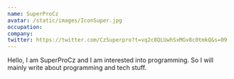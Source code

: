 ```yaml
---
name: SuperProCz
avatar: /static/images/IconSuper.jpg
occupation: 
company: 
twitter: https://twitter.com/CzSuperpro?t=vq2c8QLUwhSxMGv8c0tmkQ&s=09
---
```


Hello, I am SuperProCz and I am interested into programming. So I will mainly write about programming and tech stuff.
